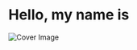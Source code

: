 # Hello, my name is

![Cover Image](https://media.licdn.com/dms/image/D4D16AQE0y8b9xAiBWg/profile-displaybackgroundimage-shrink_350_1400/0/1676920061597?e=1689811200&v=beta&t=Lp00zfQkfCLSKVBdTlm8hwS9it4KEUxGz3GP1EMamDE)

<!--

- 🔭 I’m currently working on ...
- 🌱 I’m currently learning ...
-->

